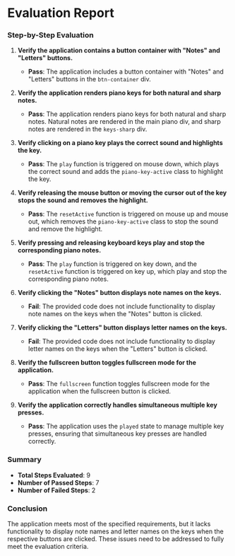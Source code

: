 # Evaluation Report

### Step-by-Step Evaluation

1. **Verify the application contains a button container with "Notes" and "Letters" buttons.**
   - **Pass**: The application includes a button container with "Notes" and "Letters" buttons in the `btn-container` div.

2. **Verify the application renders piano keys for both natural and sharp notes.**
   - **Pass**: The application renders piano keys for both natural and sharp notes. Natural notes are rendered in the main piano div, and sharp notes are rendered in the `keys-sharp` div.

3. **Verify clicking on a piano key plays the correct sound and highlights the key.**
   - **Pass**: The `play` function is triggered on mouse down, which plays the correct sound and adds the `piano-key-active` class to highlight the key.

4. **Verify releasing the mouse button or moving the cursor out of the key stops the sound and removes the highlight.**
   - **Pass**: The `resetActive` function is triggered on mouse up and mouse out, which removes the `piano-key-active` class to stop the sound and remove the highlight.

5. **Verify pressing and releasing keyboard keys play and stop the corresponding piano notes.**
   - **Pass**: The `play` function is triggered on key down, and the `resetActive` function is triggered on key up, which play and stop the corresponding piano notes.

6. **Verify clicking the "Notes" button displays note names on the keys.**
   - **Fail**: The provided code does not include functionality to display note names on the keys when the "Notes" button is clicked.

7. **Verify clicking the "Letters" button displays letter names on the keys.**
   - **Fail**: The provided code does not include functionality to display letter names on the keys when the "Letters" button is clicked.

8. **Verify the fullscreen button toggles fullscreen mode for the application.**
   - **Pass**: The `fullscreen` function toggles fullscreen mode for the application when the fullscreen button is clicked.

9. **Verify the application correctly handles simultaneous multiple key presses.**
   - **Pass**: The application uses the `played` state to manage multiple key presses, ensuring that simultaneous key presses are handled correctly.

### Summary

- **Total Steps Evaluated**: 9
- **Number of Passed Steps**: 7
- **Number of Failed Steps**: 2

### Conclusion

The application meets most of the specified requirements, but it lacks functionality to display note names and letter names on the keys when the respective buttons are clicked. These issues need to be addressed to fully meet the evaluation criteria.